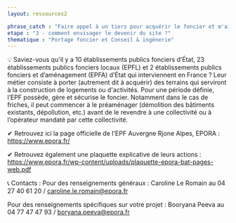 ```yaml
---
layout: ressources2

phrase_catch : "Faire appel à un tiers pour acquérir le foncier et m'aider à définir mon projet"
etape : "3 - comment envisager le devenir du site ?"
thematique : "Portage foncier et Conseil & ingénerie"
---
```


💡 Saviez-vous qu'il y a 10 établissements publics fonciers d’État, 23 établissements publics fonciers locaux (EPFL) et 2 établissements publics fonciers et d’aménagement (EPFA) d’État qui interviennent en France ? Leur métier consiste à porter (autrement dit à acquérir) des terrains qui serviront à la construction de logements ou d'activités.
Pour une période définie, l’EPF possède, gère et sécurise le foncier. Notamment dans le cas de friches, il peut commencer à le préaménager (démolition des bâtiments existants, dépollution, etc.) avant de le revendre à une collectivité ou à l’opérateur mandaté par cette collectivité.

✔ Retrouvez ici la page officielle de l'EPF Auvergne Rjone Alpes, EPORA : https://www.epora.fr/

✔ Retrouvez également une plaquette explicative de leurs actions : https://www.epora.fr/wp-content/uploads/plaquette-epora-bat-pages-web.pdf


📞 Contacts :
Pour des renseignements généraux : Caroline Le Romain au 04 27 40 61 20 / caroline.le.romain@epora.fr

Pour des renseignements spécifiques sur votre projet : Booryana Peeva au 04 77 47 47 93 / boryana.peeva@epora.fr

